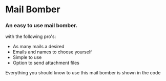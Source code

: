 # Mail Bomber

### An easy to use mail bomber.

with the following pro's:

- As many mails a desired
- Emails and names to choose yourself
- Simple to use
- Option to send attachment files

Everything you should know to use this mail bomber is shown in the code
